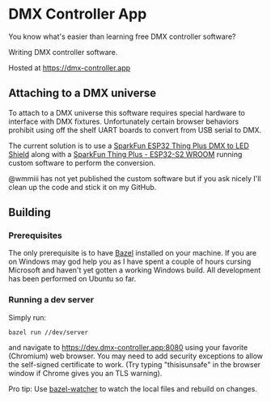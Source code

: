 # DMX Controller App

You know what's easier than learning free DMX controller software?

Writing DMX controller software.

Hosted at https://dmx-controller.app

## Attaching to a DMX universe

To attach to a DMX universe this software requires special hardware to interface with DMX fixtures. Unfortunately certain browser behaviors prohibit using off the shelf UART boards to convert from USB serial to DMX.

The current solution is to use a [SparkFun ESP32 Thing Plus DMX to LED Shield](https://www.sparkfun.com/products/15110) along with a [
SparkFun Thing Plus - ESP32-S2 WROOM](https://www.sparkfun.com/products/17743) running custom software to perform the conversion.

@wmmiii has not yet published the custom software but if you ask nicely I'll clean up the code and stick it on my GitHub.

## Building

### Prerequisites

The only prerequisite is to have [Bazel](https://bazel.build/) installed on your machine. If you are on Windows may god help you as I have spent a couple of hours cursing Microsoft and haven't yet gotten a working Windows build. All development has been performed on Ubuntu so far.

### Running a dev server

Simply run:

```
bazel run //dev/server
```

and navigate to https://dev.dmx-controller.app:8080 using your favorite (Chromium) web browser. You may need to add security exceptions to allow the self-signed certificate to work. (Try typing "thisisunsafe" in the browser window if Chrome gives you an TLS warning).

Pro tip: Use [bazel-watcher](https://github.com/bazelbuild/bazel-watcher) to watch the local files and rebuild on changes.
